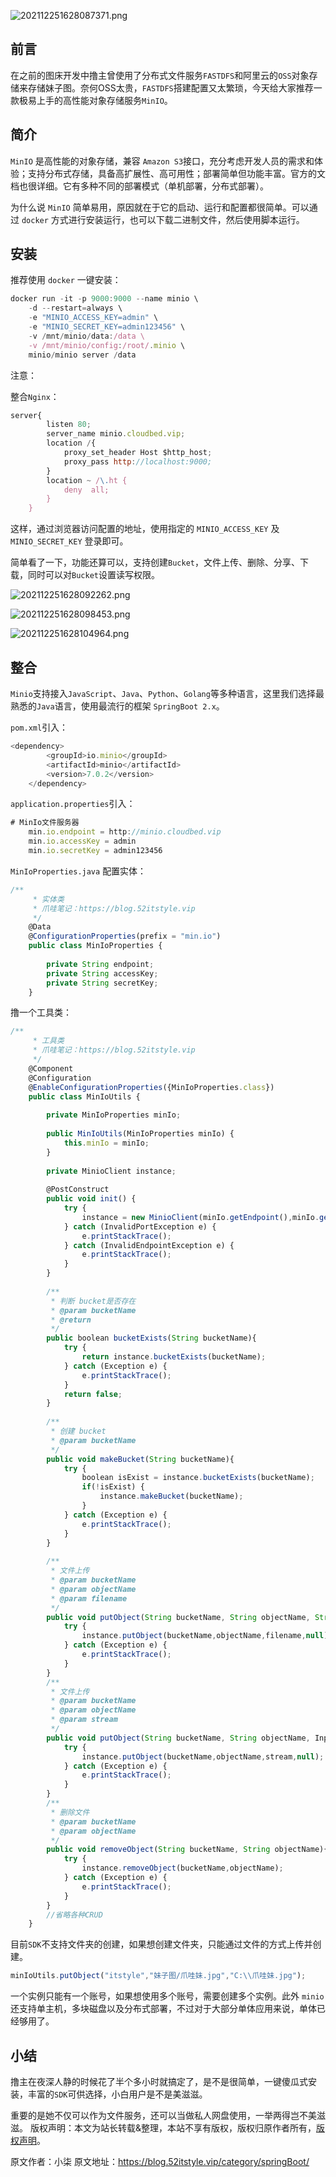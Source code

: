 


![202112251628087371.png](https://gitee.com/hezhiyuan007/java-study/raw/master/images/SpringBoot4/9106be06-5ec9-4d7b-a40d-2b01b16be58d.png)

## 前言

在之前的图床开发中撸主曾使用了分布式文件服务`FASTDFS`和阿里云的`OSS`对象存储来存储妹子图。奈何OSS太贵，`FASTDFS`搭建配置又太繁琐，今天给大家推荐一款极易上手的高性能对象存储服务`MinIO`。

## 简介

`MinIO` 是高性能的对象存储，兼容 `Amazon S3`接口，充分考虑开发人员的需求和体验；支持分布式存储，具备高扩展性、高可用性；部署简单但功能丰富。官方的文档也很详细。它有多种不同的部署模式（单机部署，分布式部署）。

为什么说 `MinIO` 简单易用，原因就在于它的启动、运行和配置都很简单。可以通过 `docker` 方式进行安装运行，也可以下载二进制文件，然后使用脚本运行。

## 安装

推荐使用 `docker` 一键安装：

```js 
docker run -it -p 9000:9000 --name minio \
    -d --restart=always \
    -e "MINIO_ACCESS_KEY=admin" \
    -e "MINIO_SECRET_KEY=admin123456" \
    -v /mnt/minio/data:/data \
    -v /mnt/minio/config:/root/.minio \
    minio/minio server /data
```

注意：

整合`Nginx`：

```js 
server{
        listen 80;
        server_name minio.cloudbed.vip;
        location /{
            proxy_set_header Host $http_host;
            proxy_pass http://localhost:9000;
        }
        location ~ /\.ht {
            deny  all;
        }
    }
```

这样，通过浏览器访问配置的地址，使用指定的 `MINIO_ACCESS_KEY` 及 `MINIO_SECRET_KEY` 登录即可。

简单看了一下，功能还算可以，支持创建`Bucket`，文件上传、删除、分享、下载，同时可以对`Bucket`设置读写权限。

![202112251628092262.png](https://gitee.com/hezhiyuan007/java-study/raw/master/images/SpringBoot4/8d0fe03b-3c54-4b6b-ade9-68b67a1b7f59.png)

![202112251628098453.png](https://gitee.com/hezhiyuan007/java-study/raw/master/images/SpringBoot4/a9f37ca5-ebe6-4cfb-aaeb-736ae5155882.png)

![202112251628104964.png](https://gitee.com/hezhiyuan007/java-study/raw/master/images/SpringBoot4/f3866e4e-56bf-4347-b391-c5cb8cdfc412.png)

## 整合

`Minio`支持接入`JavaScript`、`Java`、`Python`、`Golang`等多种语言，这里我们选择最熟悉的`Java`语言，使用最流行的框架 `SpringBoot 2.x`。

`pom.xml`引入：

```js 
<dependency>
        <groupId>io.minio</groupId>
        <artifactId>minio</artifactId>
        <version>7.0.2</version>
    </dependency>
```

`application.properties`引入：


```js 
# MinIo文件服务器
    min.io.endpoint = http://minio.cloudbed.vip
    min.io.accessKey = admin
    min.io.secretKey = admin123456
```

`MinIoProperties.java` 配置实体：


```js 
/**
     * 实体类
     * 爪哇笔记：https://blog.52itstyle.vip
     */
    @Data
    @ConfigurationProperties(prefix = "min.io")
    public class MinIoProperties {
    
        private String endpoint;
        private String accessKey;
        private String secretKey;
    }
```

撸一个工具类：


```js 
/**
     * 工具类
     * 爪哇笔记：https://blog.52itstyle.vip
     */
    @Component
    @Configuration
    @EnableConfigurationProperties({MinIoProperties.class})
    public class MinIoUtils {
    
        private MinIoProperties minIo;
    
        public MinIoUtils(MinIoProperties minIo) {
            this.minIo = minIo;
        }
    
        private MinioClient instance;
    
        @PostConstruct
        public void init() {
            try {
                instance = new MinioClient(minIo.getEndpoint(),minIo.getAccessKey(),minIo.getSecretKey());
            } catch (InvalidPortException e) {
                e.printStackTrace();
            } catch (InvalidEndpointException e) {
                e.printStackTrace();
            }
        }
    
        /**
         * 判断 bucket是否存在
         * @param bucketName
         * @return
         */
        public boolean bucketExists(String bucketName){
            try {
                return instance.bucketExists(bucketName);
            } catch (Exception e) {
                e.printStackTrace();
            }
            return false;
        }
    
        /**
         * 创建 bucket
         * @param bucketName
         */
        public void makeBucket(String bucketName){
            try {
                boolean isExist = instance.bucketExists(bucketName);
                if(!isExist) {
                    instance.makeBucket(bucketName);
                }
            } catch (Exception e) {
                e.printStackTrace();
            }
        }
    
        /**
         * 文件上传
         * @param bucketName
         * @param objectName
         * @param filename
         */
        public void putObject(String bucketName, String objectName, String filename){
            try {
                instance.putObject(bucketName,objectName,filename,null);
            } catch (Exception e) {
                e.printStackTrace();
            }
        }
        /**
         * 文件上传
         * @param bucketName
         * @param objectName
         * @param stream
         */
        public void putObject(String bucketName, String objectName, InputStream stream){
            try {
                instance.putObject(bucketName,objectName,stream,null);
            } catch (Exception e) {
                e.printStackTrace();
            }
        }
        /**
         * 删除文件
         * @param bucketName
         * @param objectName
         */
        public void removeObject(String bucketName, String objectName){
            try {
                instance.removeObject(bucketName,objectName);
            } catch (Exception e) {
                e.printStackTrace();
            }
        }
        //省略各种CRUD
    }
```

目前`SDK`不支持文件夹的创建，如果想创建文件夹，只能通过文件的方式上传并创建。


```js 
minIoUtils.putObject("itstyle","妹子图/爪哇妹.jpg","C:\\爪哇妹.jpg");
```

一个实例只能有一个账号，如果想使用多个账号，需要创建多个实例。此外 `minio`还支持单主机，多块磁盘以及分布式部署，不过对于大部分单体应用来说，单体已经够用了。

## 小结

撸主在夜深人静的时候花了半个多小时就搞定了，是不是很简单，一键傻瓜式安装，丰富的`SDK`可供选择，小白用户是不是美滋滋。

重要的是她不仅可以作为文件服务，还可以当做私人网盘使用，一举两得岂不美滋滋。
版权声明：本文为站长转载&整理，本站不享有版权，版权归原作者所有，[版权声明](https://gitee.com/hezhiyuan007/java-notes/raw/master/disclaimer.md)。




原文作者：小柒 原文地址：https://blog.52itstyle.vip/category/springBoot/